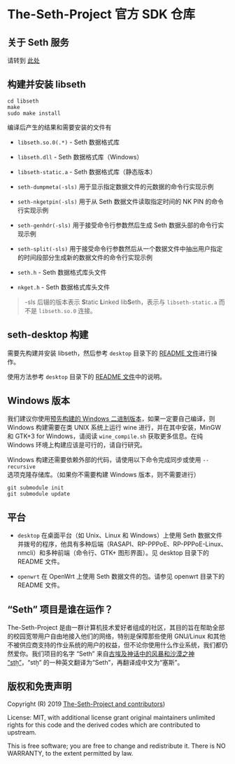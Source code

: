 # The-Seth-Project 官方 SDK 仓库

## 关于 Seth 服务

请转到 [此处](https://seth-project.tk/)

## 构建并安装 libseth

```
cd libseth
make
sudo make install
```

编译后产生的结果和需要安装的文件有

- `libseth.so.0(.*)` - Seth 数据格式库

- `libseth.dll` - Seth 数据格式库（Windows）

- `libseth-static.a` - Seth 数据格式库（静态版本）

- `seth-dumpmeta(-sls)` 用于显示指定数据文件的元数据的命令行实现示例

- `seth-nkgetpin(-sls)` 用于从 Seth 数据文件读取指定时间的 NK PIN 的命令行实现示例

- `seth-genhdr(-sls)` 用于接受命令行参数然后生成 Seth 数据头部的命令行实现示例

- `seth-split(-sls)` 用于接受命令行参数然后从一个数据文件中抽出用户指定的时间段部分生成新的数据文件的命令行实现示例

- `seth.h` - Seth 数据格式库头文件

- `nkget.h` - Seth 数据格式库头文件

> -sls 后辍的版本表示 **S**tatic **L**inked lib**S**eth，表示与 `libseth-static.a` 而不是 `libseth.so.0` 连接。

## seth-desktop 构建

需要先构建并安装 libseth，然后参考 `desktop` 目录下的 [README 文件](desktop/README.md)进行操作。

使用方法参考 `desktop` 目录下的 [README 文件](desktop/README.md)中的说明。

## Windows 版本

我们建议你使用[预先构建的 Windows 二进制版本](https://github.com/seth-project/sdk/releases/)，如果一定要自己编译，则 Windows 构建需要在类 UNIX 系统上运行 wine 进行，并在其中安装，MinGW 和 GTK+3 for Windows，请阅读 `wine_compile.sh` 获取更多信息。在纯 Windows 环境上构建应该是可行的，请自行研究。

Windows 构建还需要依赖外部的代码，请使用以下命令完成同步或使用 `--recursive` 选项克隆存储库。（如果你不需要构建 Windows 版本，则不需要进行）

```
git submodule init
git submodule update
```

## 平台

- `desktop` 在桌面平台（如 Unix、Linux 和 Windows）上使用 Seth 数据文件并拨号的程序，他具有多种后端（RASAPI、RP-PPPoE、RP-PPPoE-Linux、nmcli）和多种前端（命令行、GTK+ 图形界面）。见 desktop 目录下的 README 文件。

- `openwrt` 在 OpenWrt 上使用 Seth 数据文件的包。请参见 openwrt 目录下的 README 文件。

## “Seth” 项目是谁在运作？

 The-Seth-Project 是由一群计算机技术爱好者组成的社区，其目的旨在帮助全部的校园宽带用户自由地接入他们的网络，特别是保障那些使用 GNU/Linux 和其他不被供应商支持的作业系统的用户的权益，但不论你使用什么作业系统，我们都仍然爱你。我们项目的名字 “Seth” 来自[古埃及神话中的风暴和沙漠之神 “stẖ”](https://en.wikipedia.org/wiki/Set_(deity))，“stẖ” 的一种英文翻译为“Seth”，再翻译成中文为“塞斯”。 

## 版权和免责声明

Copyright (R) 2019 [The-Seth-Project and contributors](CREDITS))

License: MIT, with additional license grant original maintainers unlimited rights for this code and the derived codes which are contributed to upstream.

This is free software; you are free to change and redistribute it. There is NO WARRANTY, to the extent permitted by law.
